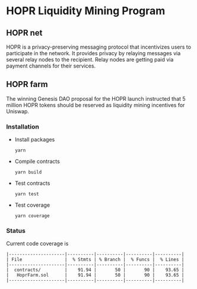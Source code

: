 # HOPR Liquidity Mining Program

## HOPR net

HOPR is a privacy-preserving messaging protocol that incentivizes users to participate in the network. It provides privacy by relaying messages via several relay nodes to the recipient. Relay nodes are getting paid via payment channels for their services.

## HOPR farm

The winning Genesis DAO proposal for the HOPR launch instructed that 5 million HOPR tokens should be reserved as liquidity mining incentives for Uniswap. 


### Installation

- Install packages 
    ```
    yarn
    ```

- Compile contracts
    ```
    yarn build
    ```
- Test contracts
    ```
    yarn test
    ```
- Test coverage
    ```
    yarn coverage
    ```

### Status

Current code coverage is 
```
|---------------------|----------|----------|----------|----------|
| File                |  % Stmts | % Branch |  % Funcs |  % Lines |
|---------------------|----------|----------|----------|----------|
|  contracts/         |    91.94 |       50 |       90 |    93.65 |
|   HoprFarm.sol      |    91.94 |       50 |       90 |    93.65 |
|---------------------|----------|----------|----------|----------|
```